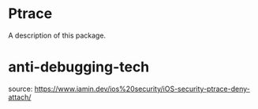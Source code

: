 # Ptrace

A description of this package.
# anti-debugging-tech

source:
https://www.iamin.dev/ios%20security/iOS-security-ptrace-deny-attach/
